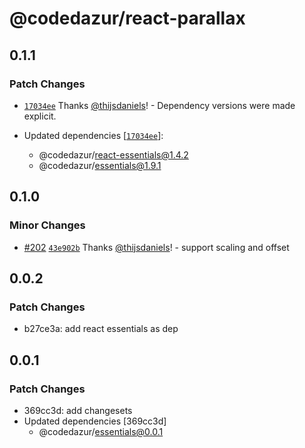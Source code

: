 # @codedazur/react-parallax

## 0.1.1

### Patch Changes

- [`17034ee`](https://github.com/codedazur/toolkit/commit/17034ee5fcbc026fc779a12130572d515d2b8298) Thanks [@thijsdaniels](https://github.com/thijsdaniels)! - Dependency versions were made explicit.

- Updated dependencies [[`17034ee`](https://github.com/codedazur/toolkit/commit/17034ee5fcbc026fc779a12130572d515d2b8298)]:
  - @codedazur/react-essentials@1.4.2
  - @codedazur/essentials@1.9.1

## 0.1.0

### Minor Changes

- [#202](https://github.com/codedazur/toolkit/pull/202) [`43e902b`](https://github.com/codedazur/toolkit/commit/43e902bce11ffe819b2719c2f66323567baa6720) Thanks [@thijsdaniels](https://github.com/thijsdaniels)! - support scaling and offset

## 0.0.2

### Patch Changes

- b27ce3a: add react essentials as dep

## 0.0.1

### Patch Changes

- 369cc3d: add changesets
- Updated dependencies [369cc3d]
  - @codedazur/essentials@0.0.1
